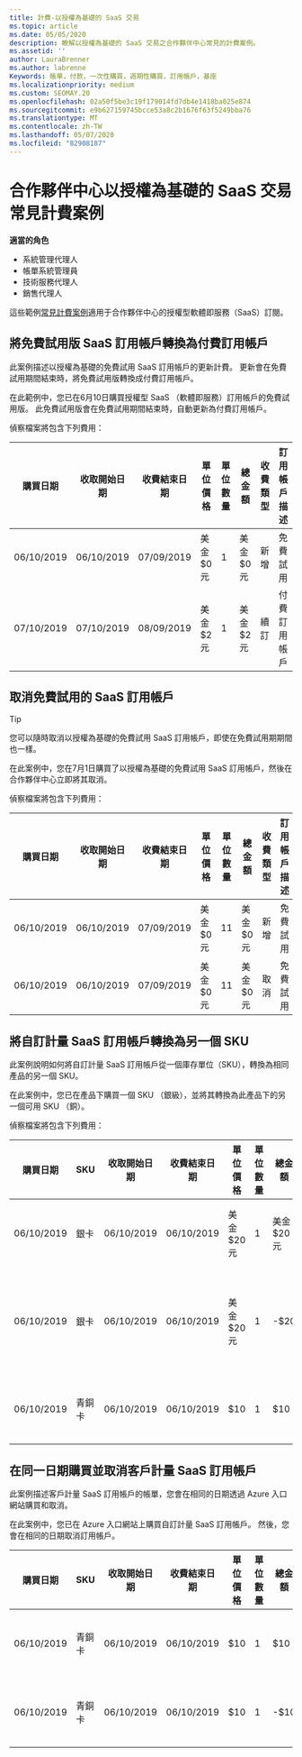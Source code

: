 ```yaml
---
title: 計費-以授權為基礎的 SaaS 交易
ms.topic: article
ms.date: 05/05/2020
description: 瞭解以授權為基礎的 SaaS 交易之合作夥伴中心常見的計費案例。
ms.assetid: ''
author: LauraBrenner
ms.author: labrenne
Keywords: 帳單，付款，一次性購買，週期性購買，訂用帳戶，基座
ms.localizationpriority: medium
ms.custom: SEOMAY.20
ms.openlocfilehash: 02a50f5be3c19f179014fd7db4e1418ba025e874
ms.sourcegitcommit: e9b627159745bcce53a8c2b1676f63f5249bba76
ms.translationtype: MT
ms.contentlocale: zh-TW
ms.lasthandoff: 05/07/2020
ms.locfileid: "82908187"
---
```

# <a name="common-billing-scenarios-for-license-based-saas-transactions-in-partner-center"></a>合作夥伴中心以授權為基礎的 SaaS 交易常見計費案例

**適當的角色**

- 系統管理代理人
- 帳單系統管理員
- 技術服務代理人
- 銷售代理人


這些範例[常見計費案例](common-billing-scenarios.md)適用于合作夥伴中心的授權型軟體即服務（SaaS）訂閱。

## <a name="convert-a-free-trial-saas-subscription-to-a-paid-subscription"></a>將免費試用版 SaaS 訂用帳戶轉換為付費訂用帳戶

此案例描述以授權為基礎的免費試用 SaaS 訂用帳戶的更新計費。 更新會在免費試用期間結束時，將免費試用版轉換成付費訂用帳戶。

在此範例中，您已在6月10日購買授權型 SaaS （軟體即服務）訂用帳戶的免費試用版。 此免費試用版會在免費試用期間結束時，自動更新為付費訂用帳戶。

偵察檔案將包含下列費用：

| 購買日期 | 收取開始日期 | 收費結束日期 | 單位價格 | 單位數量 | 總金額 | 收費類型 | 訂用帳戶描述 |
| ------------- | ----------------- | --------------- | ---------- | ------------- | ------------ | ----------- | ----------------- |
| 06/10/2019 | 06/10/2019 | 07/09/2019 | 美金 $0 元 | 1 | 美金 $0 元 | 新增 | 免費試用 |
| 07/10/2019 | 07/10/2019 | 08/09/2019 | 美金 $2 元 | 1 | 美金 $2 元 | 續訂 | 付費訂用帳戶 |

## <a name="cancel-a-free-trial-saas-subscription"></a>取消免費試用的 SaaS 訂用帳戶

> [!TIP]
> 您可以隨時取消以授權為基礎的免費試用 SaaS 訂用帳戶，即使在免費試用期期間也一樣。

在此案例中，您在7月1日購買了以授權為基礎的免費試用 SaaS 訂用帳戶，然後在合作夥伴中心立即將其取消。

偵察檔案將包含下列費用：

| 購買日期 | 收取開始日期 | 收費結束日期 | 單位價格 | 單位數量 | 總金額 | 收費類型 | 訂用帳戶描述 |
| ------------- | ----------------- | --------------- | ---------- | ------------- | ------------ | ----------- | ----------------- |
| 06/10/2019 | 06/10/2019 | 07/09/2019 | 美金 $0 元 | 11 | 美金 $0 元 | 新增 | 免費試用 |
| 06/10/2019 | 06/10/2019 | 07/09/2019 | 美金 $0 元 | 11 | 美金 $0 元 | 取消 | 免費試用 |

## <a name="convert-custom-meter-saas-subscription-to-another-sku"></a>將自訂計量 SaaS 訂用帳戶轉換為另一個 SKU

此案例說明如何將自訂計量 SaaS 訂用帳戶從一個庫存單位（SKU），轉換為相同產品的另一個 SKU。

在此案例中，您已在產品下購買一個 SKU （銀級），並將其轉換為此產品下的另一個可用 SKU （銅）。

偵察檔案將包含下列費用：

| 購買日期 | SKU | 收取開始日期 | 收費結束日期 | 單位價格 | 單位數量 | 總金額 | 收費類型 | 訂用帳戶描述 |
| ------------- | ----------------- | ----------------- | --------------- | ---------- | ------------- | ------------ | ----------- | ----------------- |
| 06/10/2019 | 銀卡 | 06/10/2019 | 06/10/2019 | 美金 $20 元 | 1 | 美金 $20 元 | 新增 | 自訂計量 SaaS 訂用帳戶 |
| 06/10/2019 | 銀卡 | 06/10/2019 | 06/10/2019 | 美金 $20 元 | 1 | -$20 | 轉換 | 自訂計量 SaaS 訂用帳戶的按比例 rebill |
| 06/10/2019 | 青銅卡 | 06/10/2019 | 06/10/2019 | $10 | 1 | $10 | 轉換 | 自訂計量 SaaS 訂用帳戶 |

## <a name="purchase-and-cancel-a-customer-meter-saas-subscription-on-same-date"></a>在同一日期購買並取消客戶計量 SaaS 訂用帳戶

此案例描述客戶計量 SaaS 訂用帳戶的帳單，您會在相同的日期透過 Azure 入口網站購買和取消。

在此案例中，您已在 Azure 入口網站上購買自訂計量 SaaS 訂用帳戶。 然後，您會在相同的日期取消訂用帳戶。

| 購買日期 | SKU | 收取開始日期 | 收費結束日期 | 單位價格 | 單位數量 | 總金額 | 收費類型 | 訂用帳戶描述 |
| ------------- | ------------- |----------------- | --------------- | ---------- | ------------- | ------------ | ----------- | ----------------- |
| 06/10/2019 | 青銅卡 | 06/10/2019 | 06/10/2019 | $10 | 1 | $10 | 新增 | 自訂計量 SaaS 訂用帳戶 |
| 06/10/2019 | 青銅卡 | 06/10/2019 | 06/10/2019 | $10 | 1 | -$10 | CancelImmediate | 自訂計量 SaaS 訂用帳戶 |
